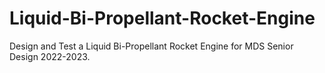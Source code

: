 # Liquid-Bi-Propellant-Rocket-Engine
Design and Test a Liquid Bi-Propellant Rocket Engine for MDS Senior Design 2022-2023.
